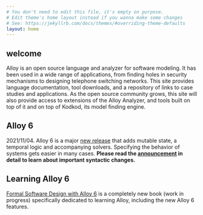 ```yaml
---
# You don't need to edit this file, it's empty on purpose.
# Edit theme's home layout instead if you wanna make some changes
# See: https://jekyllrb.com/docs/themes/#overriding-theme-defaults
layout: home
---
```


## welcome

Alloy is an open source language and analyzer for software modeling. It has been used in a wide range of applications, from finding holes in security mechanisms to designing telephone switching networks. This site provides language documentation, tool downloads, and a repository of links to case studies and applications. As the open source community grows, this site will also provide access to extensions of the Alloy Analyzer, and tools built on top of it and on top of Kodkod, its model finding engine.


## Alloy 6

2021/11/04. Alloy 6 is a major [new release](https://alloytools.org/download.html) that adds mutable state, a temporal logic and accompanying solvers. Specifying the behavior of systems gets easier in many cases. **Please read the [announcement](alloy6.html) in detail to learn about important syntactic changes.** 

## Learning Alloy 6

[Formal Software Design with Alloy 6](https://haslab.github.io/formal-software-design/) is a completely new book (work in progress) specifically dedicated to learning Alloy, including the new Alloy 6 features.
